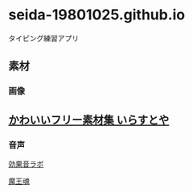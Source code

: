 # seida-19801025.github.io
タイピング練習アプリ
## 素材
### 画像
[かわいいフリー素材集 いらすとや](https://www.irasutoya.com/)
---
### 音声
[効果音ラボ](https://soundeffect-lab.info/)

[魔王魂](https://maou.audio/category/se/se-inst/)
